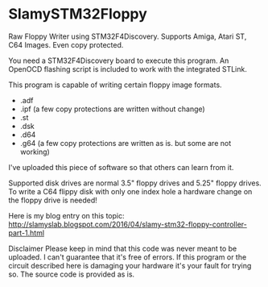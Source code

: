 # SlamySTM32Floppy
Raw Floppy Writer using STM32F4Discovery. Supports Amiga, Atari ST, C64 Images. Even copy protected.

You need a STM32F4Discovery board to execute this program.
An OpenOCD flashing script is included to work with the integrated STLink.

This program is capable of writing certain floppy image formats.
* .adf
* .ipf (a few copy protections are written without change)
* .st
* .dsk
* .d64
* .g64 (a few copy protections are written as is. but some are not working)

I've uploaded this piece of software so that others can learn from it.

Supported disk drives are normal 3.5" floppy drives and 5.25" floppy drives.
To write a C64 flippy disk with only one index hole a hardware change on the floppy drive is needed!

Here is my blog entry on this topic:
http://slamyslab.blogspot.com/2016/04/slamy-stm32-floppy-controller-part-1.html

Disclaimer
Please keep in mind that this code was never meant to be uploaded. I can't guarantee that it's free of errors.
If this program or the circuit described here is damaging your hardware it's your fault for trying so.
The source code is provided as is.
